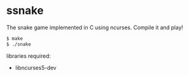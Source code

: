 # ssnake
The snake game implemented in C using ncurses.
Compile it and play!
```sh
$ make
$ ./snake
```
libraries required:
* libncurses5-dev

